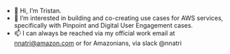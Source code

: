 - 👋 Hi, I’m Tristan.
- 👀 I’m interested in building and co-creating use cases for AWS services, specifically with Pinpoint and Digital User Engagement cases.
- 📫 I can always be reached via my official work email at nnatri@amazon.com or for Amazonians, via slack @nnatri 

<!---
tristan-ng/tristan-ng is a ✨ special ✨ repository because its `README.md` (this file) appears on your GitHub profile.
You can click the Preview link to take a look at your changes.
--->
